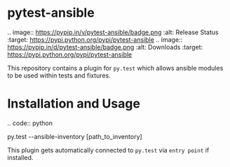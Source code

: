 pytest-ansible
==============

.. image:: https://pypip.in/v/pytest-ansible/badge.png
        :alt: Release Status
        :target: https://pypi.python.org/pypi/pytest-ansible
.. image:: https://pypip.in/d/pytest-ansible/badge.png
        :alt: Downloads
        :target: https://pypi.python.org/pypi/pytest-ansible

This repository contains a plugin for ``py.test`` which allows ansible modules to be used within tests and fixtures.

Installation and Usage
======================
.. code:: python

 py.test --ansible-inventory [path_to_inventory]

This plugin gets automatically connected to ``py.test`` via ``entry point`` if installed.
